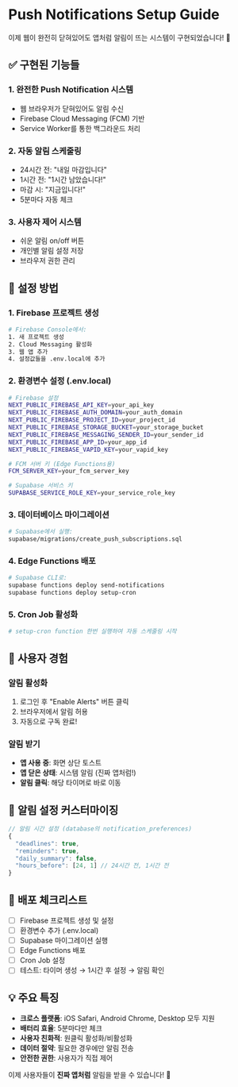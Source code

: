 # Push Notifications Setup Guide

이제 웹이 완전히 닫혀있어도 앱처럼 알림이 뜨는 시스템이 구현되었습니다! 🎉

## ✅ 구현된 기능들

### 1. **완전한 Push Notification 시스템**
- 웹 브라우저가 닫혀있어도 알림 수신
- Firebase Cloud Messaging (FCM) 기반
- Service Worker를 통한 백그라운드 처리

### 2. **자동 알림 스케줄링**
- 24시간 전: "내일 마감입니다"
- 1시간 전: "1시간 남았습니다!"
- 마감 시: "지금입니다!"
- 5분마다 자동 체크

### 3. **사용자 제어 시스템**
- 쉬운 알림 on/off 버튼
- 개인별 알림 설정 저장
- 브라우저 권한 관리

## 🔧 설정 방법

### 1. Firebase 프로젝트 생성
```bash
# Firebase Console에서:
1. 새 프로젝트 생성
2. Cloud Messaging 활성화
3. 웹 앱 추가
4. 설정값들을 .env.local에 추가
```

### 2. 환경변수 설정 (.env.local)
```bash
# Firebase 설정
NEXT_PUBLIC_FIREBASE_API_KEY=your_api_key
NEXT_PUBLIC_FIREBASE_AUTH_DOMAIN=your_auth_domain
NEXT_PUBLIC_FIREBASE_PROJECT_ID=your_project_id
NEXT_PUBLIC_FIREBASE_STORAGE_BUCKET=your_storage_bucket
NEXT_PUBLIC_FIREBASE_MESSAGING_SENDER_ID=your_sender_id
NEXT_PUBLIC_FIREBASE_APP_ID=your_app_id
NEXT_PUBLIC_FIREBASE_VAPID_KEY=your_vapid_key

# FCM 서버 키 (Edge Functions용)
FCM_SERVER_KEY=your_fcm_server_key

# Supabase 서비스 키
SUPABASE_SERVICE_ROLE_KEY=your_service_role_key
```

### 3. 데이터베이스 마이그레이션
```bash
# Supabase에서 실행:
supabase/migrations/create_push_subscriptions.sql
```

### 4. Edge Functions 배포
```bash
# Supabase CLI로:
supabase functions deploy send-notifications
supabase functions deploy setup-cron
```

### 5. Cron Job 활성화
```bash
# setup-cron function 한번 실행하여 자동 스케줄링 시작
```

## 📱 사용자 경험

### 알림 활성화
1. 로그인 후 "Enable Alerts" 버튼 클릭
2. 브라우저에서 알림 허용
3. 자동으로 구독 완료!

### 알림 받기
- **앱 사용 중**: 화면 상단 토스트
- **앱 닫은 상태**: 시스템 알림 (진짜 앱처럼!)
- **알림 클릭**: 해당 타이머로 바로 이동

## 🔧 알림 설정 커스터마이징

```typescript
// 알림 시간 설정 (database의 notification_preferences)
{
  "deadlines": true,
  "reminders": true, 
  "daily_summary": false,
  "hours_before": [24, 1] // 24시간 전, 1시간 전
}
```

## 🚀 배포 체크리스트

- [ ] Firebase 프로젝트 생성 및 설정
- [ ] 환경변수 추가 (.env.local)
- [ ] Supabase 마이그레이션 실행
- [ ] Edge Functions 배포
- [ ] Cron Job 설정
- [ ] 테스트: 타이머 생성 → 1시간 후 설정 → 알림 확인

## 💡 주요 특징

- **크로스 플랫폼**: iOS Safari, Android Chrome, Desktop 모두 지원
- **배터리 효율**: 5분마다만 체크
- **사용자 친화적**: 원클릭 활성화/비활성화
- **데이터 절약**: 필요한 경우에만 알림 전송
- **안전한 권한**: 사용자가 직접 제어

이제 사용자들이 **진짜 앱처럼** 알림을 받을 수 있습니다! 🎯
